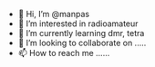 - 👋 Hi, I’m @manpas
- 👀 I’m interested in radioamateur
- 🌱 I’m currently learning dmr, tetra
- 💞️ I’m looking to collaborate on .....
- 📫 How to reach me ......

<!---
manpas/manpas is a ✨ special ✨ repository because its `README.md` (this file) appears on your GitHub profile.
You can click the Preview link to take a look at your changes.
--->

